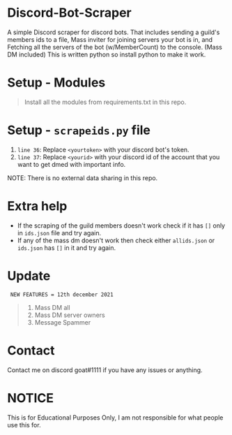 # Discord-Bot-Scraper
A simple Discord scraper for discord bots. That includes sending a guild's members ids to a file, Mass inviter for joining servers your bot is in, and Fetching all the servers of the bot (w/MemberCount) to the console. (Mass DM included)
This is written python so install python to make it work. 

# Setup - Modules
> Install all the modules from requirements.txt in this repo.

# Setup - `scrapeids.py` file
1) `line 36`: Replace `<yourtoken>` with your discord bot's token.
2) `line 37`: Replace `<yourid>` with your discord id of the account that you want to get dmed with important info.

NOTE: There is no external data sharing in this repo.

# Extra help
* If the scraping of the guild members doesn't work check if it has `[]` only in `ids.json` file and try again.
* If any of the mass dm doesn't work then check either `allids.json` or `ids.json` has `[]` in it and try again.

# Update
`` NEW FEATURES = 12th december 2021``
> 1) Mass DM all
> 2) Mass DM server owners
> 3) Message Spammer

# Contact
Contact me on discord goat#1111 if you have any issues or anything.

# NOTICE
This is for Educational Purposes Only, I am not responsible for what people use this for.
